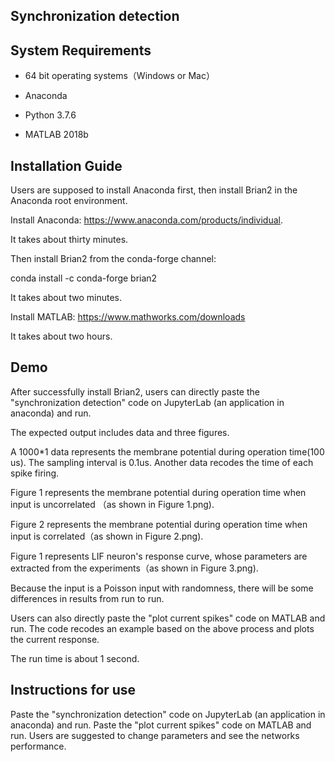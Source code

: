 ## Synchronization detection

## System Requirements

+ 64 bit operating systems（Windows or Mac）

+ Anaconda

+ Python 3.7.6 

+ MATLAB 2018b

 ## Installation Guide

Users are supposed to install Anaconda first, then install Brian2 in the Anaconda root environment.

Install Anaconda: https://www.anaconda.com/products/individual.

It takes about thirty minutes.

Then install Brian2 from the conda-forge channel:

conda install -c conda-forge brian2

It takes about two minutes.

Install MATLAB: https://www.mathworks.com/downloads

It takes about two hours.

## Demo

After successfully install Brian2, users can directly paste the "synchronization detection" code on JupyterLab (an application in anaconda) and run.

The expected output includes data and three figures.

A 1000*1 data represents the membrane potential during operation time(100 us). The sampling interval is 0.1us.
Another data recodes the time of each spike firing. 

 
Figure 1 represents the membrane potential during operation time when input is uncorrelated （as shown in Figure 1.png).

Figure 2 represents the membrane potential during operation time when input is correlated（as shown in Figure 2.png).

Figure 1 represents LIF neuron's response curve, whose parameters are extracted from the experiments（as shown in Figure 3.png).

Because the input is a Poisson input with randomness, there will be some differences in results from run to run. 

Users can also directly paste the "plot current spikes" code on MATLAB and run. The code recodes an example based on the above process and plots the current response.


The run time is about 1 second.

## Instructions for use

Paste the "synchronization detection" code on JupyterLab (an application in anaconda) and run.
Paste the "plot current spikes" code on MATLAB and run.
Users are suggested to change parameters and see the networks performance.

